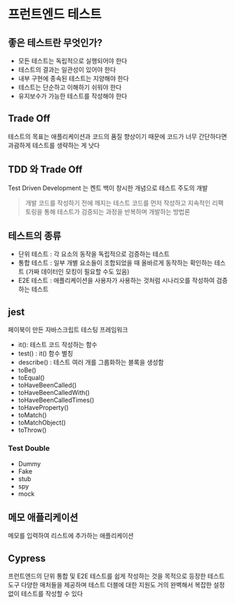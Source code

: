 # 프런트엔드 테스트

## 좋은 테스트란 무엇인가?

- 모든 테스트는 독립적으로 실행되어야 한다
- 테스트의 결과는 일관성이 있어야 한다
- 내부 구현에 종속된 테스트는 지양해야 한다
- 테스트는 단순하고 이해하기 쉬워야 한다
- 유지보수가 가능한 테스트를 작성해야 한다

## Trade Off

테스트의 목표는 애플리케이션과 코드의 품질 향상이기 때문에 코드가 너무 간단하다면 과괌하게 테스트를 생략하는 게 낫다

## TDD 와 Trade Off

Test Driven Development 는 켄트 백이 창시한 개념으로 테스트 주도의 개발

> 개발 코드를 작성하기 전에 깨지는 테스트 코드를 먼저 작성하고 지속적인 리팩토링을 통해 테스트가 검증되는 과정을 반복하며 개발하는 방법론

## 테스트의 종류

- 단위 테스트 : 각 요소의 동작을 독립적으로 검증하는 테스트
- 통합 테스트 : 일부 개별 요소들이 조합되었을 때 올바르게 동작하는 확인하는 테스트 (가짜 데이터인 모킹이 필요할 수도 있음)
- E2E 테스트 : 애플리케이션을 사용자가 사용하는 것처럼 시나리오를 작성하여 검증하는 테스트

## jest

페이북이 만든 자바스크립트 테스팅 프레임워크

- it(): 테스트 코드 작성하는 함수
- test() : it() 함수 별칭
- describe() : 테스트 여러 개를 그룹화하는 블록을 생성함
- toBe()
- toEqual()
- toHaveBeenCalled()
- toHaveBeenCalledWith()
- toHaveBeenCalledTimes()
- toHaveProperty()
- toMatch()
- toMatchObject()
- toThrow()

### Test Double

- Dummy
- Fake
- stub
- spy
- mock

## 메모 애플리케이션

메모를 입력하여 리스트에 추가하는 애플리케이션

## Cypress

프런트엔드의 단위 통합 및 E2E 테스트를 쉽게 작성하는 것을 목적으로 등장한 테스트 도구
다양한 매처들을 제공하며 테스트 더블에 대한 지원도 거의 완벽해서 복잡한 설정 없이 테스트를 작성할 수 있다

